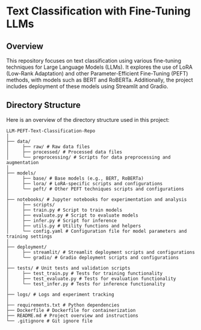 # Text Classification with Fine-Tuning LLMs

## Overview

This repository focuses on text classification using various fine-tuning techniques for Large Language Models (LLMs). It explores the use of LoRA (Low-Rank Adaptation) and other Parameter-Efficient Fine-Tuning (PEFT) methods, with models such as BERT and RoBERTa. Additionally, the project includes deployment of these models using Streamlit and Gradio.

## Directory Structure

Here is an overview of the directory structure used in this project:
```
LLM-PEFT-Text-Classification-Repo 
│
├── data/
│     ├── raw/ # Raw data files 
│     ├── processed/ # Processed data files 
│     └── preprocessing/ # Scripts for data preprocessing and augmentation 
│
├── models/ 
│     ├── base/ # Base models (e.g., BERT, RoBERTa) 
│     ├── lora/ # LoRA-specific scripts and configurations 
│     └── peft/ # Other PEFT techniques scripts and configurations 
│
├── notebooks/ # Jupyter notebooks for experimentation and analysis 
│     ├── scripts/ 
│     ├── train.py # Script to train models 
│     ├── evaluate.py # Script to evaluate models 
│     ├── infer.py # Script for inference 
│     ├── utils.py # Utility functions and helpers 
│     └── config.yaml # Configuration file for model parameters and training settings 
│
├── deployment/ 
│     ├── streamlit/ # Streamlit deployment scripts and configurations 
│     └── gradio/ # Gradio deployment scripts and configurations 
│
├── tests/ # Unit tests and validation scripts 
│     ├── test_train.py # Tests for training functionality 
│     ├── test_evaluate.py # Tests for evaluation functionality 
│     └── test_infer.py # Tests for inference functionality 
│
├── logs/ # Logs and experiment tracking 
│
├── requirements.txt # Python dependencies   
├── Dockerfile # Dockerfile for containerization 
├── README.md # Project overview and instructions 
└── .gitignore # Git ignore file
```
